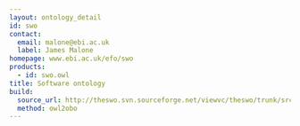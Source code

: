 ```yaml
---
layout: ontology_detail
id: swo
contact: 
  email: malone@ebi.ac.uk
  label: James Malone
homepage: www.ebi.ac.uk/efo/swo
products: 
  - id: swo.owl
title: Software ontology
build:
  source_url: http://theswo.svn.sourceforge.net/viewvc/theswo/trunk/src/release/swoinowl/swo_merged/swo_merged.owl
  method: owl2obo
---
```


